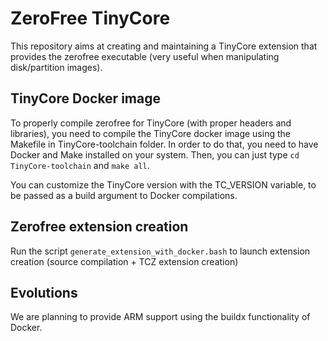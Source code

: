 # ZeroFree TinyCore

This repository aims at creating and maintaining a TinyCore extension that provides the zerofree
executable (very useful when manipulating disk/partition images).

## TinyCore Docker image
To properly compile zerofree for TinyCore (with proper headers and libraries), you need to compile the TinyCore docker image using the Makefile in TinyCore-toolchain folder.
In order to do that, you need to have Docker and Make installed on your system. Then, you can just type `cd TinyCore-toolchain` and `make all`.

You can customize the TinyCore version with the TC_VERSION variable, to be passed as a build argument to Docker compilations.

## Zerofree extension creation
Run the script `generate_extension_with_docker.bash` to launch extension creation (source compilation + TCZ extension creation)

## Evolutions
We are planning to provide ARM support using the buildx functionality of Docker.